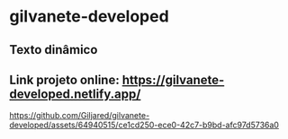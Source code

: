 # gilvanete-developed
## Texto dinâmico
## Link projeto online: https://gilvanete-developed.netlify.app/


https://github.com/Giljared/gilvanete-developed/assets/64940515/ce1cd250-ece0-42c7-b9bd-afc97d5736a0

